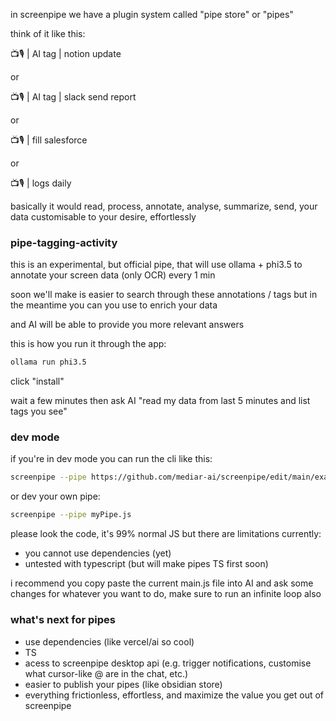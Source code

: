 
in screenpipe we have a plugin system called "pipe store" or "pipes"

think of it like this:

📺🎙️ | AI tag | notion update

or 

📺🎙️ | AI tag | slack send report

or 

📺🎙️ | fill salesforce

or 

📺🎙️ | logs daily

basically it would read, process, annotate, analyse, summarize, send, your data customisable to your desire, effortlessly

### pipe-tagging-activity

this is an experimental, but official pipe, that will use ollama + phi3.5 to annotate your screen data (only OCR) every 1 min 

soon we'll make is easier to search through these annotations / tags but in the meantime you can you use to enrich your data

and AI will be able to provide you more relevant answers

this is how you run it through the app:

```bash
ollama run phi3.5
```

click "install"

wait a few minutes then ask AI "read my data from last 5 minutes and list tags you see"


### dev mode

if you're in dev mode you can run the cli like this:

```bash
screenpipe --pipe https://github.com/mediar-ai/screenpipe/edit/main/examples/typescript/pipe-tagging-activity/main.js
```

or dev your own pipe:

```bash
screenpipe --pipe myPipe.js
```

please look the code, it's 99% normal JS but there are limitations currently:
- you cannot use dependencies (yet)
- untested with typescript (but will make pipes TS first soon)

i recommend you copy paste the current main.js file into AI and ask some changes for whatever you want to do, make sure to run an infinite loop also

### what's next for pipes

- use dependencies (like vercel/ai so cool)
- TS
- acess to screenpipe desktop api (e.g. trigger notifications, customise what cursor-like @ are in the chat, etc.)
- easier to publish your pipes (like obsidian store)
- everything frictionless, effortless, and maximize the value you get out of screenpipe













